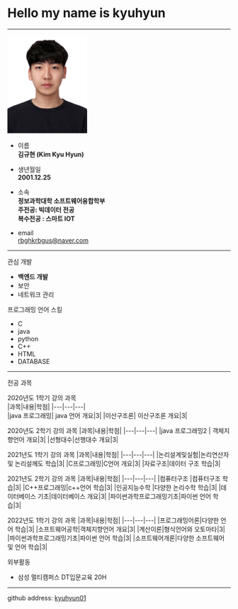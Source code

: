 # Hello my name is kyuhyun
---
<img src=증명사진.jpg height=220 width=180>

* 이름   
**김규현 (Kim Kyu Hyun)**   

* 생년월일   
**2001.12.25**    

* 소속   
**정보과학대학 소프트웨어융합학부    
주전공: 빅데이터 전공   
복수전공 : 스마트 IOT**     

* email    
rbghkrbgus@naver.com   

-------------

관심 개발    
*  **백엔드 개발**
* 보안
* 네트워크 관리   

프로그래밍 언어 스킬
* C   
* java   
* python   
* C++      
* HTML
* DATABASE

---------------
전공 과목   

2020년도 1학기 강의 과목   
|과목|내용|학점|
|---|---|---|   
|java 프로그래밍| java 언어 개요|3|
|이산구조론| 이산구조론 개요|3|

2020년도 2학기 강의 과목
|과목|내용|학점|
|---|---|---|
|java 프로그래밍2 | 객체지향언어 개요|3|
|선형대수|선행대수 개요|3|

2021년도 1학기 강의 과목
|과목|내용|학점|
|---|---|---|
|논리설계및실험|논리연산자 및 논리설께도 학습|3|
|C프로그래밍|C언어 개요|3|
|자료구조|데이터 구조 학습|3|

2021년도 2학기 강의 과목
|과목|내용|학점|
|---|---|---|
|컴퓨터구조 |컴퓨터구조 학습|3|
|C++프로그래밍|c++언어 학습|3|
|인공지능수학 |다양한 논리수학 학습|3|
|데이터베이스 기초|데이터베이스 개요|3|
|파이썬과학프로그래밍기초|파이썬 언어 학습|3|

2022년도 1학기 강의 과목
|과목|내용|학점|
|---|---|---|
|프로그래밍어론|다양한 언어 학습|3|
|소프트웨어공학|객체지향언어 개요|3|
|계산이론|형식언어와 오토마타|3|   
|파이썬과학프로그래밍기초|파이썬 언어 학습|3|
|소프트웨어개론|다양한 소프트웨어 및 언어 학습|3| 


외부활동      
* 삼성 멀티캠퍼스 DT입문교육 20H
---
github address: [kyuhyun01][github] 

[github]:http://github.com/kyuhyun01 




